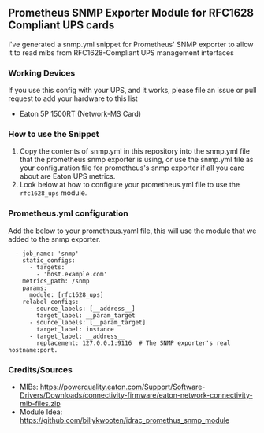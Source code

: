## Prometheus SNMP Exporter Module for RFC1628 Compliant UPS cards

I've generated a snmp.yml snippet for Prometheus' SNMP exporter to allow it to read mibs from RFC1628-Compliant UPS management interfaces 

### Working Devices
If you use this config with your UPS, and it works, please file an issue or pull request to add your hardware to this list
- Eaton 5P 1500RT (Network-MS Card)

### How to use the Snippet

1. Copy the contents of snmp.yml in this repository into the snmp.yml file that the prometheus snmp exporter is using, or use the snmp.yml file as your configuration file for prometheus's snmp exporter if all you care about are Eaton UPS metrics.
2. Look below at how to configure your prometheus.yml file to use the `rfc1628_ups` module.

### Prometheus.yml configuration

Add the below to your prometheus.yaml file, this will use the module that we added to the snmp exporter.

```
  - job_name: 'snmp'
    static_configs:
      - targets:
        - 'host.example.com'
    metrics_path: /snmp
    params:
      module: [rfc1628_ups]
    relabel_configs:
      - source_labels: [__address__]
        target_label: __param_target
      - source_labels: [__param_target]
        target_label: instance
      - target_label: __address__
        replacement: 127.0.0.1:9116  # The SNMP exporter's real hostname:port.
```

### Credits/Sources
- MIBs: https://powerquality.eaton.com/Support/Software-Drivers/Downloads/connectivity-firmware/eaton-network-connectivity-mib-files.zip
- Module Idea: https://github.com/billykwooten/idrac_promethus_snmp_module


